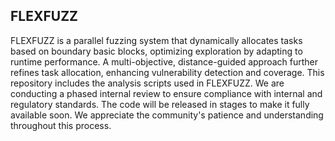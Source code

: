 ## FLEXFUZZ
FLEXFUZZ is a parallel fuzzing system that dynamically allocates tasks based on boundary basic blocks, optimizing exploration by adapting to runtime performance. A multi-objective, distance-guided approach further refines task allocation, enhancing vulnerability detection and coverage. This repository includes the analysis scripts used in FLEXFUZZ. We are conducting a phased internal review to ensure compliance with internal and regulatory standards. The code will be released in stages to make it fully available soon. We appreciate the community's patience and understanding throughout this process.

<!--
**FLEXFUZZ/FLEXFUZZ** is a ✨ _special_ ✨ repository because its `README.md` (this file) appears on your GitHub profile.

Here are some ideas to get you started:

- 🔭 I’m currently working on ...
- 🌱 I’m currently learning ...
- 👯 I’m looking to collaborate on ...
- 🤔 I’m looking for help with ...
- 💬 Ask me about ...
- 📫 How to reach me: ...
- 😄 Pronouns: ...
- ⚡ Fun fact: ...
-->
